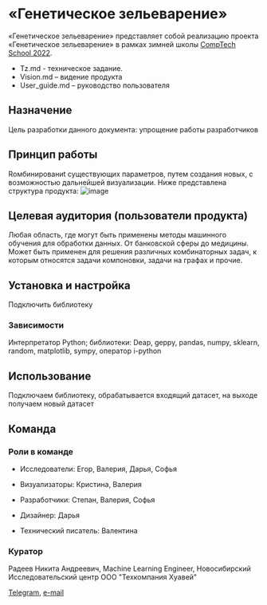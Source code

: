 # «Генетическое зельеварение»

«Генетическое зельеварение» представляет собой реализацию проекта «Генетическое зельеварение» в рамках зимней школы [CompTech School 2022](https://comptechschool.com/).

*	Tz.md - техническое задание.
*	Vision.md – видение продукта
*	User_guide.md – руководство пользователя

## Назначение

Цель разработки данного документа: упрощение работы разработчиков
## Принцип работы

Rомбинированиt существующих параметров, путем создания новых, с возможностью дальнейшей визуализации. Ниже представлена структура продукта:
![image](https://user-images.githubusercontent.com/98469155/152518912-739706d1-c3c4-47bc-adde-65c9dadbf1d1.png)

## Целевая аудитория (пользователи продукта)

Любая область, где могут быть применены методы машинного обучения для обработки данных. От банковской сферы до медицины. Может быть применен для решения различных комбинаторных задач, к которым относятся задачи компоновки, задачи на графах и прочие.

## Установка и настройка
Подключить библиотеку

### Зависимости

Интерпретатор Python; библиотеки: Deap, geppy, pandas, numpy, sklearn, random, matplotlib, sympy, оператор i-python

## Использование

Подключаем библиотеку, обрабатывается входящий датасет, на выходе получаем новый датасет

## Команда

### Роли в команде

* Исследователи: Егор, Валерия, Дарья, Софья

* Визуализаторы: Кристина, Валерия

* Разработчики: Степан, Валерия, Софья

* Дизайнер: Дарья

* Технический писатель: Валентина


### Куратор

Радеев Никита Андреевич, Machine Learning Engineer,
Новосибирский Исследовательский центр
ООО "Техкомпания Хуавей"

[Telegram](https://t.me/rdvnkt),
[e-mail](rdvnkt@yandex.ru)
